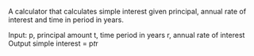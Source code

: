 A calculator that calculates simple interest given principal, annual rate of interest and time in period in years.

Input:
  p, principal amount
  t, time period in years
  r, annual rate of interest
Output
  simple interest = p*t*r
